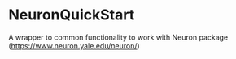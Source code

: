 # NeuronQuickStart
A wrapper to common functionality to work with Neuron package (https://www.neuron.yale.edu/neuron/)
